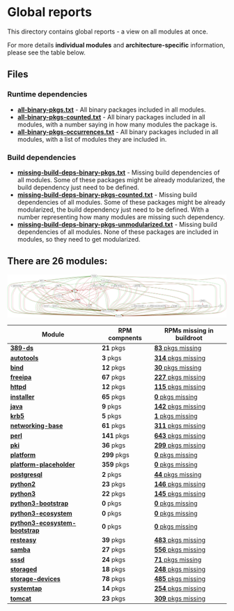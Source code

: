 # Global reports

This directory contains global reports - a view on all modules at once.

For more details **individual modules** and **architecture-specific** information, please see the table below.

## Files

### Runtime dependencies

* [**all-binary-pkgs.txt**](all-binary-pkgs.txt) - All binary packages included in all modules.
* [**all-binary-pkgs-counted.txt**](all-binary-pkgs-counted.txt) - All binary packages included in all modules, with a number saying in how many modules the package is.
* [**all-binary-pkgs-occurrences.txt**](all-binary-pkgs-occurrences.txt) - All binary packages included in all modules, with a list of modules they are included in.

### Build dependencies

* [**missing-build-deps-binary-pkgs.txt**](missing-build-deps-binary-pkgs.txt) - Missing build dependencies of all modules. Some of these packages might be already modularized, the build dependency just need to be defined.
* [**missing-build-deps-binary-pkgs-counted.txt**](missing-build-deps-binary-pkgs-counted.txt) - Missing build dependencies of all modules. Some of these packages might be already modularized, the build dependency just need to be defined. With a number representing how many modules are missing such dependency.
* [**missing-build-deps-binary-pkgs-unmodularized.txt**](missing-build-deps-binary-pkgs-unmodularized.txt) - Missing build dependencies of all modules. None of these packages are included in modules, so they need to get modularized.

## There are 26 modules:

![module-deps](../img/module-deps.png)

| Module | RPM compnents | RPMs missing in buildroot |
|---|---|---|
| [**389-ds**](../modules/389-ds) | **21** pkgs | [**83** pkgs missing](../modules/389-ds/all/buildtime-binary-packages-short.txt) |
| [**autotools**](../modules/autotools) | **3** pkgs | [**314** pkgs missing](../modules/autotools/all/buildtime-binary-packages-short.txt) |
| [**bind**](../modules/bind) | **12** pkgs | [**30** pkgs missing](../modules/bind/all/buildtime-binary-packages-short.txt) |
| [**freeipa**](../modules/freeipa) | **67** pkgs | [**227** pkgs missing](../modules/freeipa/all/buildtime-binary-packages-short.txt) |
| [**httpd**](../modules/httpd) | **12** pkgs | [**115** pkgs missing](../modules/httpd/all/buildtime-binary-packages-short.txt) |
| [**installer**](../modules/installer) | **65** pkgs | [**0** pkgs missing](../modules/installer/all/buildtime-binary-packages-short.txt) |
| [**java**](../modules/java) | **9** pkgs | [**142** pkgs missing](../modules/java/all/buildtime-binary-packages-short.txt) |
| [**krb5**](../modules/krb5) | **5** pkgs | [**1** pkgs missing](../modules/krb5/all/buildtime-binary-packages-short.txt) |
| [**networking-base**](../modules/networking-base) | **61** pkgs | [**311** pkgs missing](../modules/networking-base/all/buildtime-binary-packages-short.txt) |
| [**perl**](../modules/perl) | **141** pkgs | [**643** pkgs missing](../modules/perl/all/buildtime-binary-packages-short.txt) |
| [**pki**](../modules/pki) | **36** pkgs | [**299** pkgs missing](../modules/pki/all/buildtime-binary-packages-short.txt) |
| [**platform**](../modules/platform) | **299** pkgs | [**0** pkgs missing](../modules/platform/all/buildtime-binary-packages-short.txt) |
| [**platform-placeholder**](../modules/platform-placeholder) | **359** pkgs | [**0** pkgs missing](../modules/platform-placeholder/all/buildtime-binary-packages-short.txt) |
| [**postgresql**](../modules/postgresql) | **2** pkgs | [**44** pkgs missing](../modules/postgresql/all/buildtime-binary-packages-short.txt) |
| [**python2**](../modules/python2) | **23** pkgs | [**146** pkgs missing](../modules/python2/all/buildtime-binary-packages-short.txt) |
| [**python3**](../modules/python3) | **22** pkgs | [**145** pkgs missing](../modules/python3/all/buildtime-binary-packages-short.txt) |
| [**python3-bootstrap**](../modules/python3-bootstrap) | **0** pkgs | [**0** pkgs missing](../modules/python3-bootstrap/all/buildtime-binary-packages-short.txt) |
| [**python3-ecosystem**](../modules/python3-ecosystem) | **0** pkgs | [**0** pkgs missing](../modules/python3-ecosystem/all/buildtime-binary-packages-short.txt) |
| [**python3-ecosystem-bootstrap**](../modules/python3-ecosystem-bootstrap) | **0** pkgs | [**0** pkgs missing](../modules/python3-ecosystem-bootstrap/all/buildtime-binary-packages-short.txt) |
| [**resteasy**](../modules/resteasy) | **39** pkgs | [**483** pkgs missing](../modules/resteasy/all/buildtime-binary-packages-short.txt) |
| [**samba**](../modules/samba) | **27** pkgs | [**556** pkgs missing](../modules/samba/all/buildtime-binary-packages-short.txt) |
| [**sssd**](../modules/sssd) | **24** pkgs | [**71** pkgs missing](../modules/sssd/all/buildtime-binary-packages-short.txt) |
| [**storaged**](../modules/storaged) | **18** pkgs | [**248** pkgs missing](../modules/storaged/all/buildtime-binary-packages-short.txt) |
| [**storage-devices**](../modules/storage-devices) | **78** pkgs | [**485** pkgs missing](../modules/storage-devices/all/buildtime-binary-packages-short.txt) |
| [**systemtap**](../modules/systemtap) | **14** pkgs | [**254** pkgs missing](../modules/systemtap/all/buildtime-binary-packages-short.txt) |
| [**tomcat**](../modules/tomcat) | **23** pkgs | [**309** pkgs missing](../modules/tomcat/all/buildtime-binary-packages-short.txt) |

